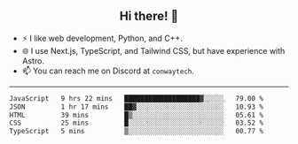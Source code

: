 <h2 align="center">Hi there! 👋</h2>

- ⚡ I like web development, Python, and C++.
- 🌐 I use Next.js, TypeScript, and Tailwind CSS, but have experience with Astro.
- 📫 You can reach me on Discord at <code>conwaytech</code>.

***

<!--START_SECTION:waka-->

```txt
JavaScript   9 hrs 22 mins   ███████████████████▓░░░░░   79.00 %
JSON         1 hr 17 mins    ██▓░░░░░░░░░░░░░░░░░░░░░░   10.93 %
HTML         39 mins         █▒░░░░░░░░░░░░░░░░░░░░░░░   05.61 %
CSS          25 mins         █░░░░░░░░░░░░░░░░░░░░░░░░   03.52 %
TypeScript   5 mins          ▒░░░░░░░░░░░░░░░░░░░░░░░░   00.77 %
```

<!--END_SECTION:waka-->
